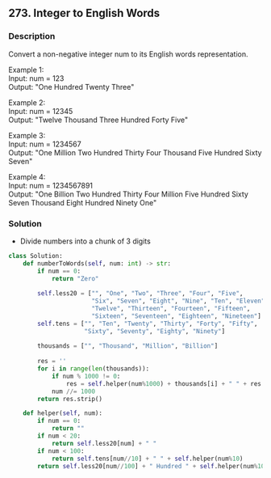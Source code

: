 ## 273. Integer to English Words

### Description

Convert a non-negative integer num to its English words representation.

Example 1:  
Input: num = 123  
Output: "One Hundred Twenty Three"  

Example 2:  
Input: num = 12345  
Output: "Twelve Thousand Three Hundred Forty Five"  

Example 3:  
Input: num = 1234567  
Output: "One Million Two Hundred Thirty Four Thousand Five Hundred Sixty Seven"  

Example 4:  
Input: num = 1234567891  
Output: "One Billion Two Hundred Thirty Four Million Five Hundred Sixty Seven Thousand Eight   Hundred Ninety One"  

### Solution

* Divide numbers into a chunk of 3 digits

```python
class Solution:
    def numberToWords(self, num: int) -> str:
        if num == 0:
            return "Zero"
        
        self.less20 = ["", "One", "Two", "Three", "Four", "Five",
                       "Six", "Seven", "Eight", "Nine", "Ten", "Eleven",
                       "Twelve", "Thirteen", "Fourteen", "Fifteen",
                       "Sixteen", "Seventeen", "Eighteen", "Nineteen"]
        self.tens = ["", "Ten", "Twenty", "Thirty", "Forty", "Fifty",
                     "Sixty", "Seventy", "Eighty", "Ninety"]
        
        thousands = ["", "Thousand", "Million", "Billion"]
        
        res = ''
        for i in range(len(thousands)):
            if num % 1000 != 0:
                res = self.helper(num%1000) + thousands[i] + " " + res
            num //= 1000
        return res.strip()

    def helper(self, num):
        if num == 0:
            return ""
        if num < 20:
            return self.less20[num] + " "
        if num < 100:
            return self.tens[num//10] + " " + self.helper(num%10)
        return self.less20[num//100] + " Hundred " + self.helper(num%100)
```
